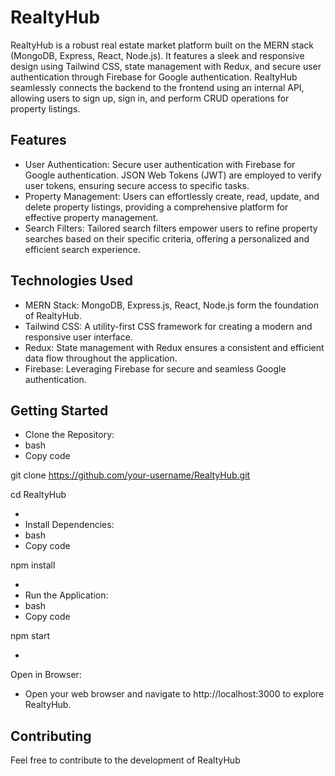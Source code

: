 # RealtyHub

RealtyHub is a robust real estate market platform built on the MERN stack (MongoDB, Express, React, Node.js). It features a sleek and responsive design using Tailwind CSS, state management with Redux, and secure user authentication through Firebase for Google authentication. RealtyHub seamlessly connects the backend to the frontend using an internal API, allowing users to sign up, sign in, and perform CRUD operations for property listings.

## Features

- User Authentication: Secure user authentication with Firebase for Google authentication. JSON Web Tokens (JWT) are employed to verify user tokens, ensuring secure access to specific tasks.
- Property Management: Users can effortlessly create, read, update, and delete property listings, providing a comprehensive platform for effective property management.
- Search Filters: Tailored search filters empower users to refine property searches based on their specific criteria, offering a personalized and efficient search experience.

## Technologies Used

- MERN Stack: MongoDB, Express.js, React, Node.js form the foundation of RealtyHub.
- Tailwind CSS: A utility-first CSS framework for creating a modern and responsive user interface.
- Redux: State management with Redux ensures a consistent and efficient data flow throughout the application.
- Firebase: Leveraging Firebase for secure and seamless Google authentication.

## Getting Started

- Clone the Repository:
- bash
- Copy code

git clone https://github.com/your-username/RealtyHub.git

cd RealtyHub

-
- Install Dependencies:
- bash
- Copy code

npm install

-
- Run the Application:
- bash
- Copy code

npm start

-

Open in Browser:

- Open your web browser and navigate to http://localhost:3000 to explore RealtyHub.

## Contributing

Feel free to contribute to the development of RealtyHub

